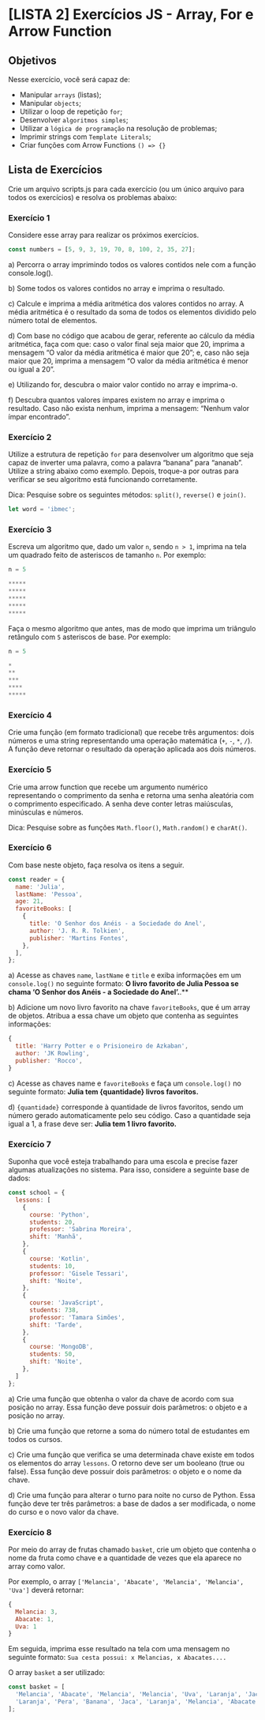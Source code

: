 # [LISTA 2] Exercícios JS - Array, For e Arrow Function

## Objetivos

Nesse exercício, você será capaz de:
- Manipular `arrays` (listas);
- Manipular `objects`;
- Utilizar o loop de repetição `for`;
- Desenvolver `algoritmos simples`;
- Utilizar a `lógica de programação` na resolução de problemas;
- Imprimir strings com `Template Literals`;
- Criar funções com Arrow Functions `() => {}`

## Lista de Exercícios

Crie um arquivo scripts.js para cada exercício (ou um único arquivo para todos os exercícios) e resolva os problemas abaixo:

### Exercício 1

Considere esse array para realizar os próximos exercícios.

```javascript
const numbers = [5, 9, 3, 19, 70, 8, 100, 2, 35, 27];
```

a) Percorra o array imprimindo todos os valores contidos nele com a função console.log().

b) Some todos os valores contidos no array e imprima o resultado.

c) Calcule e imprima a média aritmética dos valores contidos no array. A média aritmética é o resultado da soma de todos os elementos dividido pelo número total de elementos.

d) Com base no código que acabou de gerar, referente ao cálculo da média aritmética, faça com que: caso o valor final seja maior que 20, imprima a mensagem “O valor da média aritmética é maior que 20”; e, caso não seja maior que 20, imprima a mensagem “O valor da média aritmética é menor ou igual a 20”.

e) Utilizando for, descubra o maior valor contido no array e imprima-o.

f) Descubra quantos valores ímpares existem no array e imprima o resultado. Caso não exista nenhum, imprima a mensagem: “Nenhum valor ímpar encontrado”.

### Exercício 2

Utilize a estrutura de repetição `for` para desenvolver um algoritmo que seja capaz de inverter uma palavra, como a palavra “banana” para “ananab”. Utilize a string abaixo como exemplo. Depois, troque-a por outras para verificar se seu algoritmo está funcionando corretamente.

Dica: Pesquise sobre os seguintes métodos: `split()`, `reverse()` e `join()`.

```javascript
let word = 'ibmec';
```

### Exercício 3

Escreva um algoritmo que, dado um valor `n`, sendo `n > 1`, imprima na tela um quadrado feito de asteriscos de tamanho `n`. Por exemplo:

```javascript
n = 5

*****
*****
*****
*****
*****
```

Faça o mesmo algoritmo que antes, mas de modo que imprima um triângulo retângulo com `5` asteriscos de base. Por exemplo:

```javascript
n = 5

*
**
***
****
*****
```

### Exercício 4

Crie uma função (em formato tradicional) que recebe três argumentos: dois números e uma string representando uma operação matemática (`+`, `-`, `*`, `/`). A função deve retornar o resultado da operação aplicada aos dois números.

### Exercício 5

Crie uma arrow function que recebe um argumento numérico representando o comprimento da senha e retorna uma senha aleatória com o comprimento especificado. A senha deve conter letras maiúsculas, minúsculas e números.

Dica: Pesquise sobre as funções `Math.floor()`, `Math.random()` e `charAt()`.

### Exercício 6

Com base neste objeto, faça resolva os itens a seguir.

```javascript
const reader = {
  name: 'Julia',
  lastName: 'Pessoa',
  age: 21,
  favoriteBooks: [
    {
      title: 'O Senhor dos Anéis - a Sociedade do Anel',
      author: 'J. R. R. Tolkien',
      publisher: 'Martins Fontes',
    },
  ],
};
```

a) Acesse as chaves `name`, `lastName` e `title` e exiba informações em um `console.log()` no seguinte formato: **O livro favorito de Julia Pessoa se chama ‘O Senhor dos Anéis - a Sociedade do Anel’.**.**

b) Adicione um novo livro favorito na chave `favoriteBooks`, que é um array de objetos. Atribua a essa chave um objeto que contenha as seguintes informações:

```javascript
{
  title: 'Harry Potter e o Prisioneiro de Azkaban',
  author: 'JK Rowling',
  publisher: 'Rocco',
}
```

c) Acesse as chaves name e `favoriteBooks` e faça um `console.log()` no seguinte formato: **Julia tem {quantidade} livros favoritos.**

d) `{quantidade}` corresponde à quantidade de livros favoritos, sendo um número gerado automaticamente pelo seu código. Caso a quantidade seja igual a 1, a frase deve ser: **Julia tem 1 livro favorito.**

### Exercício 7

Suponha que você esteja trabalhando para uma escola e precise fazer algumas atualizações no sistema. Para isso, considere a seguinte base de dados:

```javascript
const school = {
  lessons: [
    {
      course: 'Python',
      students: 20,
      professor: 'Sabrina Moreira',
      shift: 'Manhã',
    },
    {
      course: 'Kotlin',
      students: 10,
      professor: 'Gisele Tessari',
      shift: 'Noite',
    },
    {
      course: 'JavaScript',
      students: 738,
      professor: 'Tamara Simões',
      shift: 'Tarde',
    },
    {
      course: 'MongoDB',
      students: 50,
      shift: 'Noite',
    },
  ]
};
```

a) Crie uma função que obtenha o valor da chave de acordo com sua posição no array. Essa função deve possuir dois parâmetros: o objeto e a posição no array.

b) Crie uma função que retorne a soma do número total de estudantes em todos os cursos.

c) Crie uma função que verifica se uma determinada chave existe em todos os elementos do array `lessons`. O retorno deve ser um booleano (true ou false). Essa função deve possuir dois parâmetros: o objeto e o nome da chave.

d) Crie uma função para alterar o turno para noite no curso de Python. Essa função deve ter três parâmetros: a base de dados a ser modificada, o nome do curso e o novo valor da chave.

### Exercício 8

Por meio do array de frutas chamado `basket`, crie um objeto que contenha o nome da fruta como chave e a quantidade de vezes que ela aparece no array como valor.

Por exemplo, o array `['Melancia', 'Abacate', 'Melancia', 'Melancia', 'Uva']` deverá retornar:

```javascript
{ 
  Melancia: 3,
  Abacate: 1,
  Uva: 1 
}
```

Em seguida, imprima esse resultado na tela com uma mensagem no seguinte formato: `Sua cesta possui: x Melancias, x Abacates....`

O array `basket` a ser utilizado:

```javascript
const basket = [
  'Melancia', 'Abacate', 'Melancia', 'Melancia', 'Uva', 'Laranja', 'Jaca', 'Pera', 'Melancia', 'Uva', 'Laranja', 'Melancia', 'Banana', 'Uva', 'Pera', 'Abacate', 'Laranja', 'Abacate', 'Banana', 'Melancia', 'Laranja', 'Laranja', 'Jaca', 'Uva','Banana', 'Uva', 'Laranja', 'Pera', 'Melancia', 'Uva', 'Jaca', 'Banana', 'Pera', 'Abacate', 'Melancia', 'Melancia',
  'Laranja', 'Pera', 'Banana', 'Jaca', 'Laranja', 'Melancia', 'Abacate', 'Abacate', 'Pera', 'Melancia', 'Banana', 'Banana', 'Abacate', 'Uva', 'Laranja', 'Banana', 'Abacate', 'Uva', 'Uva' 'Abacate', 'Abacate', 'Melancia', 'Uva', 'Jaca', 'Uva', 'Banana', 'Abacate', 'Banana', 'Uva', 'Banana', 'Laranja', 'Laranja', 'Jaca', 'Jaca', 'Abacate', 'Jaca', 'Laranja', 'Melancia', 'Pera' 'Jaca', 'Melancia', 'Uva', 'Abacate', 'Jaca', 'Jaca', 'Abacate', 'Uva', 'Laranja', 'Pera', 'Melancia', 'Jaca', 'Pera', 'Laranja', 'Jaca', 'Pera', 'Melancia', 'Jaca', 'Banana', 'Laranja', 'Jaca', 'Banana', 'Pera', 'Abacate', 'Uva',
];
```